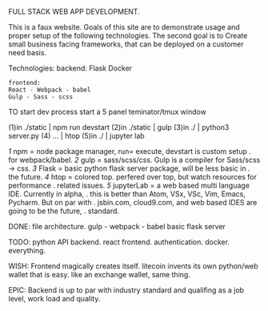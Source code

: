FULL STACK WEB APP DEVELOPMENT.

This is a faux website. Goals of this site are to demonstrate
usage and proper setup of the following technologies. The
second goal is to Create small business facing frameworks, that
can be deployed on a customer need basis.

Technologies:
    backend:
    Flask
    Docker
    
    frontend:
    React - Webpack - babel
    Gulp - Sass - scss


TO start dev process start a 5 panel teminator/tmux window

(1)in ./static | npm run devstart
(2)in ./static | gulp
(3)in ./       | python3 server.py
(4) ...        | htop
(5)in ./       | jupyter lab

*1* npm = node package manager, run= execute, devstart is custom setup
.   for webpack/babel.
*2* gulp = sass/scss/css. Gulp is a compiler for Sass/scss -> css.
*3* Flask = basic python flask server package, will be less basic in
.   the future.
*4* htop = colored top. perfered over top, but watch resources for performance
.   related issues.
*5* jupyterLab = a web based multi language IDE. Currently in alpha, 
.   this is better than Atom, VSx, VSc, Vim, Emacs, Pycharm. But on par with
.   jsbin.com, cloud9.com, and web based IDES are going to be the future,
.   standard.

DONE:
    file architecture.
    gulp - webpack - babel
    basic flask server
    
TODO:
    python API backend.
    react frontend.
    authentication.
    docker. everything.
    

WISH:
    Frontend magically creates itself.
    litecoin invents its own python/web wallet that is easy.
        like an exchange wallet, same thing.

EPIC:
    Backend is up to par with industry standard and qualifing as 
    a job level, work load and quality.
